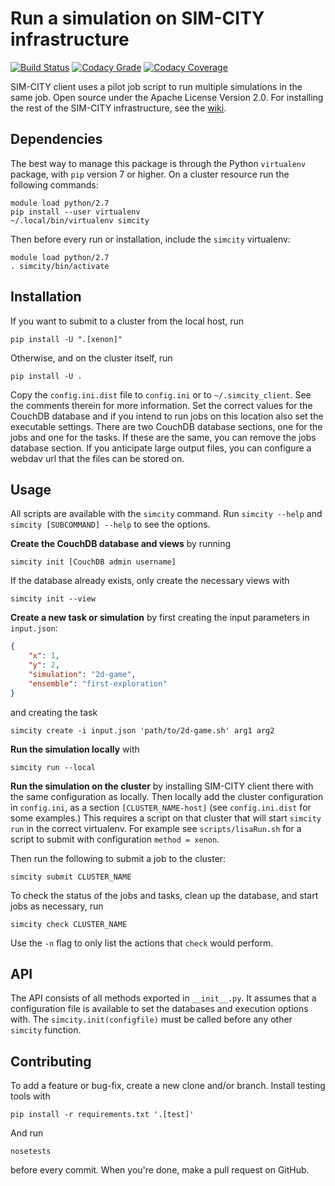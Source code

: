 # Run a simulation on SIM-CITY infrastructure

[![Build Status](https://travis-ci.org/indodutch/sim-city-client.svg?branch=master)](https://travis-ci.org/indodutch/sim-city-client)
[![Codacy Grade](https://api.codacy.com/project/badge/grade/60c3365bb4ad43aeba99954ac8a85433)](https://www.codacy.com/app/github_4/sim-city-client)
[![Codacy Coverage](https://api.codacy.com/project/badge/coverage/60c3365bb4ad43aeba99954ac8a85433)](https://www.codacy.com/app/github_4/sim-city-client)

SIM-CITY client uses a pilot job script to run multiple simulations in the same job. Open source under the Apache License Version 2.0. For installing the rest of the SIM-CITY infrastructure, see the [wiki](https://github.com/indodutch/sim-city-client/wiki).

## Dependencies

The best way to manage this package is through the Python `virtualenv` package, with `pip` version 7 or higher. On a cluster resource run the following commands:

    module load python/2.7
    pip install --user virtualenv
    ~/.local/bin/virtualenv simcity

Then before every run or installation, include the `simcity` virtualenv:

    module load python/2.7
    . simcity/bin/activate

## Installation

If you want to submit to a cluster from the local host, run

    pip install -U ".[xenon]"

Otherwise, and on the cluster itself, run

    pip install -U .

Copy the `config.ini.dist` file to `config.ini` or to `~/.simcity_client`. See the comments therein for more information. Set the correct values for the CouchDB database and if you intend to run jobs on this location also set the executable settings. There are two CouchDB database sections, one for the jobs and one for the tasks. If these are the same, you can remove the jobs database section. If you anticipate large output files, you can configure a webdav url that the files can be stored on.

## Usage

All scripts are available with the `simcity` command. Run `simcity --help` and
`simcity [SUBCOMMAND] --help` to see the options.

**Create the CouchDB database and views** by running

    simcity init [CouchDB admin username]

If the database already exists, only create the necessary views with

    simcity init --view

**Create a new task or simulation** by first creating the input parameters in
`input.json`:

```json
{
    "x": 1,
    "y": 2,
    "simulation": "2d-game",
    "ensemble": "first-exploration"
}
```
and creating the task

    simcity create -i input.json 'path/to/2d-game.sh' arg1 arg2

**Run the simulation locally** with

    simcity run --local 

**Run the simulation on the cluster** by installing SIM-CITY client there with the same configuration as locally. Then locally add the cluster configuration in `config.ini`, as a section `[CLUSTER_NAME-host]` (see `config.ini.dist` for some examples.) This requires a script on that cluster that will start `simcity run` in the correct virtualenv. For example see `scripts/lisaRun.sh` for a script to submit with configuration `method = xenon`.

Then run the following to submit a job to the cluster:

    simcity submit CLUSTER_NAME

To check the status of the jobs and tasks, clean up the database, and start jobs as necessary, run

    simcity check CLUSTER_NAME

Use the `-n` flag to only list the actions that `check` would perform.

## API

The API consists of all methods exported in `__init__.py`. It assumes that a configuration file is available to set the databases and execution options with. The `simcity.init(configfile)` must be called before any other `simcity` function.

## Contributing

To add a feature or bug-fix, create a new clone and/or branch. Install testing tools with

    pip install -r requirements.txt '.[test]'

And run

    nosetests

before every commit. When you're done, make a pull request on GitHub.
